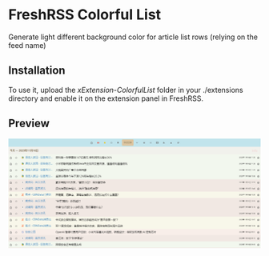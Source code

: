 # FreshRSS Colorful List

Generate light different background color for article list rows (relying on the feed name)

## Installation

To use it, upload the *xExtension-ColorfulList* folder in your ./extensions directory and enable it on the extension panel in FreshRSS.

## Preview

![snapshot](snapshot.png)
